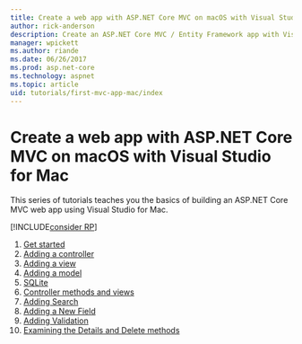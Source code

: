 ```yaml
---
title: Create a web app with ASP.NET Core MVC on macOS with Visual Studio for Mac
author: rick-anderson
description: Create an ASP.NET Core MVC / Entity Framework app with Visual Studio for Mac
manager: wpickett
ms.author: riande
ms.date: 06/26/2017
ms.prod: asp.net-core
ms.technology: aspnet
ms.topic: article
uid: tutorials/first-mvc-app-mac/index
---
```

# Create a web app with ASP.NET Core MVC on macOS with Visual Studio for Mac

This series of tutorials teaches you the basics of building an ASP.NET Core MVC web app using Visual Studio for Mac. 

[!INCLUDE[consider RP](../../includes/razor.md)]

1. [Get started](xref:tutorials/first-mvc-app-mac/start-mvc)
1. [Adding a controller](xref:tutorials/first-mvc-app-mac/adding-controller)
1. [Adding a view](xref:tutorials/first-mvc-app-mac/adding-view)
1. [Adding a model](xref:tutorials/first-mvc-app-mac/adding-model)
1. [SQLite](xref:tutorials/first-mvc-app-mac/working-with-sql)
1. [Controller methods and views](xref:tutorials/first-mvc-app-mac/controller-methods-views)
1. [Adding Search](xref:tutorials/first-mvc-app-mac/search)
1. [Adding a New Field](xref:tutorials/first-mvc-app-mac/new-field)
1. [Adding Validation](xref:tutorials/first-mvc-app-mac/validation)
1. [Examining the Details and Delete methods](xref:tutorials/first-mvc-app/details)
